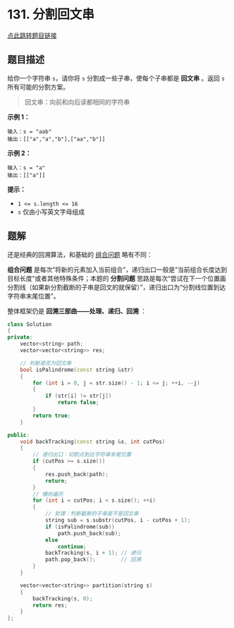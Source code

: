 # 131. 分割回文串

[点此跳转题目链接](https://leetcode.cn/problems/palindrome-partitioning/description/)

## 题目描述

给你一个字符串 `s`，请你将 `s` 分割成一些子串，使每个子串都是 **回文串** 。返回 `s` 所有可能的分割方案。

>  回文串：向前和向后读都相同的字符串



**示例 1：**

```
输入：s = "aab"
输出：[["a","a","b"],["aa","b"]]
```

**示例 2：**

```
输入：s = "a"
输出：[["a"]]
```

 

**提示：**

- `1 <= s.length <= 16`
- `s` 仅由小写英文字母组成



## 题解

还是经典的回溯算法，和基础的 [组合问题](https://blog.csdn.net/weixin_54468359/article/details/140668113?spm=1001.2014.3001.5501) 略有不同：

**组合问题** 是每次“将新的元素加入当前组合”，递归出口一般是“当前组合长度达到目标长度”或者其他特殊条件；本题的 **分割问题** 思路是每次“尝试在下一个位置画分割线（如果新分割截断的子串是回文的就保留）”，递归出口为“分割线位置到达字符串末尾位置”。

整体框架仍是 **回溯三部曲——处理、递归、回溯** ：

```cpp
class Solution
{
private:
    vector<string> path;
    vector<vector<string>> res;

    // 判断是否为回文串
    bool isPalindrome(const string &str)
    {
        for (int i = 0, j = str.size() - 1; i <= j; ++i, --j)
        {
            if (str[i] != str[j])
                return false;
        }
        return true;
    }

public:
    void backTracking(const string &s, int cutPos)
    {
        // 递归出口：切割点到达字符串末尾位置
        if (cutPos >= s.size())
        {
            res.push_back(path);
            return;
        }
        // 横向遍历
        for (int i = cutPos; i < s.size(); ++i)
        {
            // 处理：判断截断的子串是不是回文串
            string sub = s.substr(cutPos, i - cutPos + 1);
            if (isPalindrome(sub))
                path.push_back(sub);
            else
                continue;
            backTracking(s, i + 1); // 递归
            path.pop_back();        // 回溯
        }
    }

    vector<vector<string>> partition(string s)
    {
        backTracking(s, 0);
        return res;
    }
};
```

